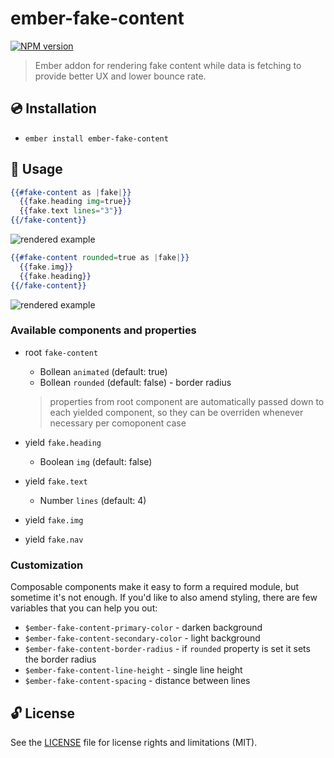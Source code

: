 # ember-fake-content

[![NPM version](https://img.shields.io/npm/v/ember-fake-content.svg?style=flat)](https://npmjs.org/package/ember-fake-content)

> Ember addon for rendering fake content while data is fetching to provide better UX and lower bounce rate.

## :cd: Installation

* `ember install ember-fake-content`

## :rocket: Usage

```hbs
{{#fake-content as |fake|}}
  {{fake.heading img=true}}
  {{fake.text lines="3"}}
{{/fake-content}}
```

![rendered example](https://i.imgur.com/LWfqxUe.png)

```hbs
{{#fake-content rounded=true as |fake|}}
  {{fake.img}}
  {{fake.heading}}
{{/fake-content}}
```

![rendered example](https://i.imgur.com/NBb6ZB7.png)

### Available components and properties

* root `fake-content`
  * Bollean `animated` (default: true)
  * Bollean `rounded` (default: false) - border radius
  > properties from root component are automatically passed down to each yielded component, so they can be overriden whenever necessary per comoponent case


* yield `fake.heading`
  * Boolean `img` (default: false)


* yield `fake.text`
  * Number `lines` (default: 4)


* yield `fake.img`


* yield `fake.nav`

### Customization

Composable components make it easy to form a required module, but sometime it's not enough. If you'd like to also amend styling, there are few variables that you can help you out:

* `$ember-fake-content-primary-color` - darken background
* `$ember-fake-content-secondary-color` - light background
* `$ember-fake-content-border-radius` - if `rounded` property is set it sets the border radius
* `$ember-fake-content-line-height` - single line height
* `$ember-fake-content-spacing` - distance between lines

## 🔓 License

See the [LICENSE](LICENSE.md) file for license rights and limitations (MIT).
